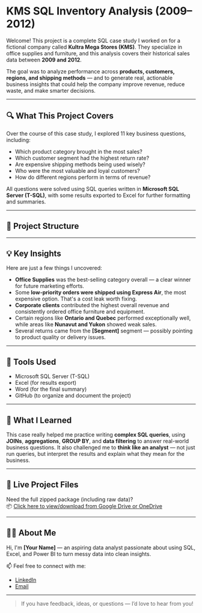 # KMS SQL Inventory Analysis (2009–2012)

Welcome! This project is a complete SQL case study I worked on for a fictional company called **Kultra Mega Stores (KMS)**. They specialize in office supplies and furniture, and this analysis covers their historical sales data between **2009 and 2012**.

The goal was to analyze performance across **products, customers, regions, and shipping methods** — and to generate real, actionable business insights that could help the company improve revenue, reduce waste, and make smarter decisions.

---

## 🔍 What This Project Covers

Over the course of this case study, I explored 11 key business questions, including:

- Which product category brought in the most sales?
- Which customer segment had the highest return rate?
- Are expensive shipping methods being used wisely?
- Who were the most valuable and loyal customers?
- How do different regions perform in terms of revenue?

All questions were solved using SQL queries written in **Microsoft SQL Server (T-SQL)**, with some results exported to Excel for further formatting and summaries.

---

## 📁 Project Structure


---

## 💡 Key Insights

Here are just a few things I uncovered:

- **Office Supplies** was the best-selling category overall — a clear winner for future marketing efforts.
- Some **low-priority orders were shipped using Express Air**, the most expensive option. That's a cost leak worth fixing.
- **Corporate clients** contributed the highest overall revenue and consistently ordered office furniture and equipment.
- Certain regions like **Ontario and Quebec** performed exceptionally well, while areas like **Nunavut and Yukon** showed weak sales.
- Several returns came from the **[Segment]** segment — possibly pointing to product quality or delivery issues.

---

## 📌 Tools Used

- Microsoft SQL Server (T-SQL)
- Excel (for results export)
- Word (for the final summary)
- GitHub (to organize and document the project)

---

## 🧠 What I Learned

This case really helped me practice writing **complex SQL queries**, using **JOINs**, **aggregations**, **GROUP BY**, and **data filtering** to answer real-world business questions. It also challenged me to **think like an analyst** — not just run queries, but interpret the results and explain what they mean for the business.

---

## 🔗 Live Project Files

Need the full zipped package (including raw data)?  
📦 [Click here to view/download from Google Drive or OneDrive](https://1drv.ms/u/c/ed71485e97342fc2/ERde2jqjo6xIk3kddy4slGQB_bFpES8NoT9L2yhQQ8a6TQ?e=WWOij2) 

---

## 🙋‍♂️ About Me

Hi, I'm **[Your Name]** — an aspiring data analyst passionate about using SQL, Excel, and Power BI to turn messy data into clean insights.

📫 Feel free to connect with me:  
- [LinkedIn](www.linkedin.com/in/osogieseconfidenceose) 
- [Email](oseremhenosogiese@gmail.com)

---

> If you have feedback, ideas, or questions — I’d love to hear from you!



